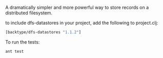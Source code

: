 A dramatically simpler and more powerful way to store records on a distributed filesystem.

to include dfs-datastores in your project, add the following to project.clj:

```clojure
[backtype/dfs-datastores "1.1.2"]
```

To run the tests:

```
ant test
```
